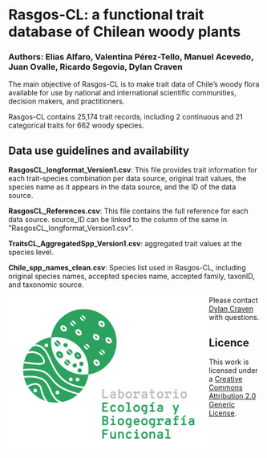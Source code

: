 # Rasgos-CL: a functional trait database of Chilean woody plants 
### Authors: Elias Alfaro, Valentina Pérez-Tello, Manuel Acevedo, Juan Ovalle, Ricardo Segovia, Dylan Craven


The main objective of Rasgos-CL is to make trait data of Chile’s woody flora available for use by national and international scientific communities, decision makers, and practitioners.

Rasgos-CL contains 25,174 trait records, including 2 continuous and 21 categorical traits for 662 woody species. 

## Data use guidelines and availability  

**RasgosCL_longformat_Version1.csv**: This file provides trait information for each trait-species combination per data source, original trait values, the species name as it appears in the data source, and the ID of the data source.

**RasgosCL_References.csv**: This file contains the full reference for each data source. source_ID can be linked to the column of the same in "RasgosCL_longformat_Version1.csv".

**TraitsCL_AggregatedSpp_Version1.csv**: aggregated trait values at the species level.

**Chile_spp_names_clean.csv**: Species list used in Rasgos-CL, including original species names, accepted species name, accepted family, taxonID, and taxonomic source.  

<img src="Image/Imagotipo_verde_300dpi.png" align="left" alt="" width="400"/>

Please contact [Dylan Craven](mailto:dylan.craven@aya.yale.edu) with questions.  

## Licence  
 
This work is licensed under a [Creative Commons Attribution 2.0 Generic License](https://creativecommons.org/licenses/by/2.0/).

